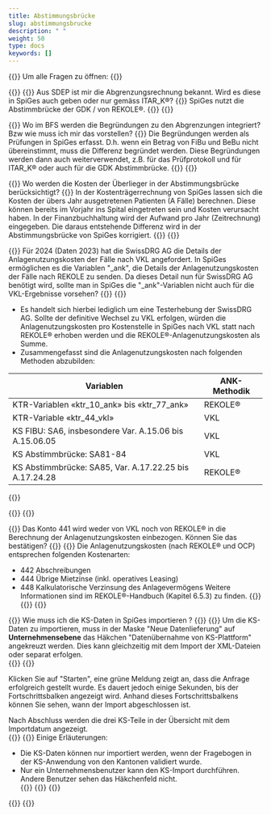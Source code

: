 ```yaml
---
title: Abstimmungsbrücke 
slug: abstimmungsbrucke
description: " "
weight: 50
type: docs
keywords: []
---
```


{{<faqBlock>}}
Um alle Fragen zu öffnen: {{<collapsibleGroupCommand groupId="abstimmungsbrucke">}}

{{<numberedList>}}
{{<listItem>}}
Aus SDEP ist mir die Abgrenzungsrechnung bekannt. Wird es diese in SpiGes auch geben oder nur gemäss ITAR_K®?
{{<collapsibleBlock groupId="abstimmungsbrucke">}}
SpiGes nutzt die Abstimmbrücke der GDK / von REKOLE®.
{{</collapsibleBlock>}}
{{</listItem>}}

{{<listItem>}}
Wo im BFS werden die Begründungen zu den Abgrenzungen integriert? Bzw wie muss ich mir das vorstellen?
{{<collapsibleBlock groupId="abstimmungsbrucke">}}
Die Begründungen werden als Prüfungen in SpiGes erfasst. D.h. wenn ein Betrag von FiBu und BeBu nicht übereinstimmt, muss die Differenz begründet werden. Diese Begründungen werden dann auch weiterverwendet, z.B. für das Prüfprotokoll und für ITAR_K® oder auch für die GDK Abstimmbrücke.
{{</collapsibleBlock>}}
{{</listItem>}}

{{<listItem>}}
Wo werden die Kosten der Überlieger in der Abstimmungsbrücke berücksichtigt?
{{<collapsibleBlock groupId="abstimmungsbrucke">}}
In der Kostenträgerrechnung von SpiGes lassen sich die Kosten der übers Jahr ausgetretenen Patienten (A Fälle) berechnen. Diese können bereits im Vorjahr ins Spital eingetreten sein und Kosten verursacht haben. In der Finanzbuchhaltung wird der Aufwand pro Jahr (Zeitrechnung) eingegeben. Die daraus entstehende Differenz wird in der Abstimmungsbrücke von SpiGes korrigiert.
{{</collapsibleBlock>}}
{{</listItem>}}

{{<listItem>}}
Für 2024 (Daten 2023) hat die SwissDRG AG die Details der Anlagenutzungskosten der Fälle nach VKL angefordert. In SpiGes ermöglichen es die Variablen "_ank", die Details der Anlagenutzungskosten der Fälle nach REKOLE zu senden. Da dieses Detail nun für SwissDRG AG benötigt wird, sollte man in SpiGes die "_ank"-Variablen nicht auch für die VKL-Ergebnisse vorsehen?
{{<collapsibleBlock groupId="abstimmungsbrucke">}}
{{<markdown>}}

-	Es handelt sich hierbei lediglich um eine Testerhebung der SwissDRG AG. Sollte der definitive Wechsel zu VKL erfolgen, würden die Anlagenutzungskosten pro Kostenstelle in SpiGes nach VKL statt nach REKOLE® erhoben werden und die REKOLE®-Anlagenutzungskosten als Summe.
-	Zusammengefasst sind die Anlagenutzungskosten nach folgenden Methoden abzubilden:

|Variablen|ANK-Methodik|
|---------|------------|
|KTR-Variablen «ktr_10_ank» bis «ktr_77_ank»|REKOLE®|
|KTR-Variable «ktr_44_vkl»|VKL|
|KS FIBU: SA6, insbesondere Var. A.15.06 bis A.15.06.05|VKL|
|KS Abstimmbrücke: SA81-84|VKL|
|KS Abstimmbrücke: SA85, Var. A.17.22.25 bis A.17.24.28|REKOLE®|

{{</markdown>}}

{{</collapsibleBlock>}}
{{</listItem>}}

{{<listItem>}}
 Das Konto 441 wird weder von VKL noch von REKOLE® in die Berechnung der Anlagenutzungskosten einbezogen. Können Sie das bestätigen?
{{<collapsibleBlock groupId="abstimmungsbrucke">}}
{{<markdown>}}
Die Anlagenutzungskosten (nach REKOLE® und OCP) entsprechen folgenden Kostenarten:

- 442 Abschreibungen
- 444 Übrige Mietzinse (inkl. operatives Leasing)
- 448 Kalkulatorische Verzinsung des Anlagevermögens
Weitere Informationen sind im REKOLE®-Handbuch (Kapitel 6.5.3) zu finden.
{{</markdown>}}
{{</collapsibleBlock>}}
{{</listItem>}}

{{<listItem>}}
Wie muss ich die KS-Daten in SpiGes importieren ?
{{<collapsibleBlock groupId="abstimmungsbrucke">}}
{{<markdown>}}
Um die KS-Daten zu importieren, muss in der Maske "Neue Datenlieferung" auf **Unternehmensebene** das Häkchen "Datenübernahme von KS-Plattform" angekreuzt werden. Dies kann gleichzeitig mit dem Import der XML-Dateien oder separat erfolgen.  
{{<insertImage image="KS_d.png" class="edge max-w-90">}}
{{<lineBreak>}}

Klicken Sie auf "Starten", eine grüne Meldung zeigt an, dass die Anfrage erfolgreich gestellt wurde.
Es dauert jedoch einige Sekunden, bis der Fortschrittsbalken angezeigt wird. Anhand dieses Fortschrittsbalkens können Sie sehen, wann der Import abgeschlossen ist.  

Nach Abschluss werden die drei KS-Teile in der Übersicht mit dem Importdatum angezeigt.  
{{<insertImage image="KS_Teil_d.png" class="edge max-w-90">}}
{{<lineBreak>}}
Einige Erläuterungen:
- Die KS-Daten können nur importiert werden, wenn der Fragebogen in der KS-Anwendung von den Kantonen validiert wurde.
- Nur ein Unternehmensbenutzer kann den KS-Import durchführen. Andere Benutzer sehen das Häkchenfeld nicht.  
{{</markdown>}}
{{</collapsibleBlock>}}
{{</listItem>}}

{{</numberedList>}}
{{</faqBlock>}}